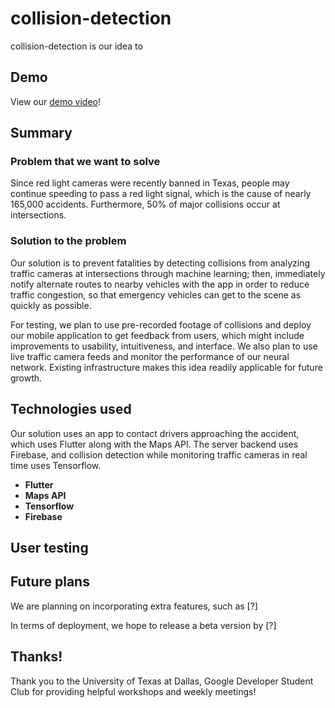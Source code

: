 # collision-detection

collision-detection is our idea to 

## Demo

View our [demo video](https://youtube.com)!



## Summary



### Problem that we want to solve
Since red light cameras were recently banned in Texas, people may continue speeding to pass a red light signal, which is the cause of nearly 165,000 accidents. Furthermore, 50% of major collisions occur at intersections.

### Solution to the problem
Our solution is to prevent fatalities by detecting collisions from analyzing traffic cameras at intersections through machine learning; then, immediately notify alternate routes to nearby vehicles with the app in order to reduce traffic congestion, so that emergency vehicles can get to the scene as quickly as possible. 

For testing, we plan to use pre-recorded footage of collisions and deploy our mobile application to get feedback from users, which might include improvements to usability, intuitiveness, and interface. We also plan to use live traffic camera feeds and monitor the performance of our neural network. Existing infrastructure makes this idea readily applicable for future growth.
<!-- tree command on dir -->

## Technologies used
Our solution uses an app to contact drivers approaching the accident, which uses Flutter along with the Maps API. The server backend uses Firebase, and collision detection while monitoring traffic cameras in real time uses Tensorflow.

* **Flutter**
* **Maps API**
* **Tensorflow**
* **Firebase**

## User testing

## Future plans

We are planning on incorporating extra features, such as [?]

In terms of deployment, we hope to release a beta version by [?] 

## Thanks!
Thank you to the University of Texas at Dallas, Google Developer Student Club for providing helpful workshops and weekly meetings!
